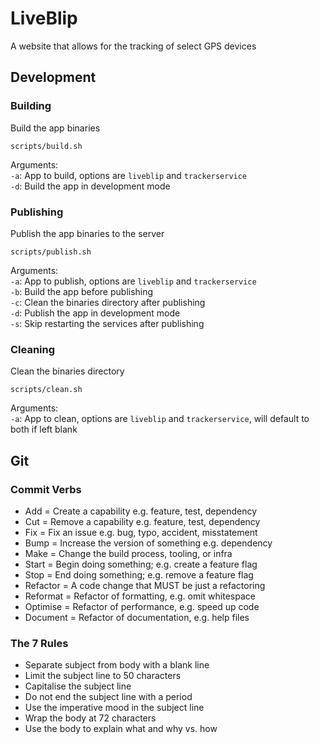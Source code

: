 # LiveBlip

A website that allows for the tracking of select GPS devices

## Development

### Building

Build the app binaries

`scripts/build.sh`

Arguments:  
`-a`: App to build, options are `liveblip` and `trackerservice`  
`-d`: Build the app in development mode

### Publishing

Publish the app binaries to the server

`scripts/publish.sh`

Arguments:  
`-a`: App to publish, options are `liveblip` and `trackerservice`  
`-b`: Build the app before publishing  
`-c`: Clean the binaries directory after publishing  
`-d`: Publish the app in development mode  
`-s`: Skip restarting the services after publishing

### Cleaning

Clean the binaries directory

`scripts/clean.sh`

Arguments:  
`-a`: App to clean, options are `liveblip` and `trackerservice`, will default to both if left blank

## Git

### Commit Verbs

- Add = Create a capability e.g. feature, test, dependency  
- Cut = Remove a capability e.g. feature, test, dependency  
- Fix = Fix an issue e.g. bug, typo, accident, misstatement  
- Bump = Increase the version of something e.g. dependency  
- Make = Change the build process, tooling, or infra  
- Start = Begin doing something; e.g. create a feature flag  
- Stop = End doing something; e.g. remove a feature flag  
- Refactor = A code change that MUST be just a refactoring  
- Reformat = Refactor of formatting, e.g. omit whitespace  
- Optimise = Refactor of performance, e.g. speed up code  
- Document = Refactor of documentation, e.g. help files  

### The 7 Rules

- Separate subject from body with a blank line  
- Limit the subject line to 50 characters  
- Capitalise the subject line  
- Do not end the subject line with a period  
- Use the imperative mood in the subject line  
- Wrap the body at 72 characters  
- Use the body to explain what and why vs. how  
